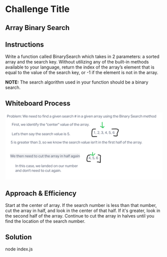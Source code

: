 # Challenge Title
## Array Binary Search 

## Instructions
Write a function called BinarySearch which takes in 2 parameters: a sorted array and the search key. Without utilizing any of the built-in methods available to your language, return the index of the array’s element that is equal to the value of the search key, or -1 if the element is not in the array.

**NOTE:** The search algorithm used in your function should be a binary search.

## Whiteboard Process
![](whiteboard.png)

## Approach & Efficiency

Start at the center of array. If the search number is less than that number, cut the array in half, and look in the center of that half. If it's greater, look in the second half of the array. Continue to cut the array in halves until you find the location of the search number.

## Solution
node index.js
